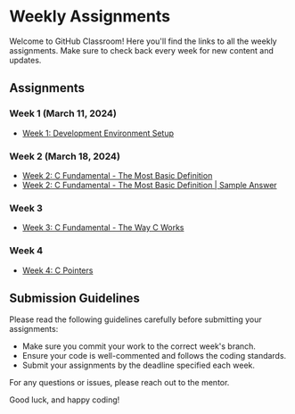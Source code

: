 # Weekly Assignments

Welcome to GitHub Classroom! Here you'll find the links to all the weekly assignments. Make sure to check back every week for new content and updates.

## Assignments

### Week 1 (March 11, 2024)
- [Week 1: Development Environment Setup](https://classroom.github.com/a/9GUA6TDn)

### Week 2 (March 18, 2024)
- [Week 2: C Fundamental - The Most Basic Definition](https://classroom.github.com/a/g08unoXJ)
- [Week 2: C Fundamental - The Most Basic Definition | Sample Answer](./SampleAnswer/Week2/src/)

### Week 3
- [Week 3: C Fundamental - The Way C Works](https://classroom.github.com/a/IaeDFps5)

### Week 4
- [Week 4: C Pointers](https://classroom.github.com/a/ELL84ZIj)


## Submission Guidelines

Please read the following guidelines carefully before submitting your assignments:

- Make sure you commit your work to the correct week's branch.
- Ensure your code is well-commented and follows the coding standards.
- Submit your assignments by the deadline specified each week.

For any questions or issues, please reach out to the mentor.

Good luck, and happy coding!

